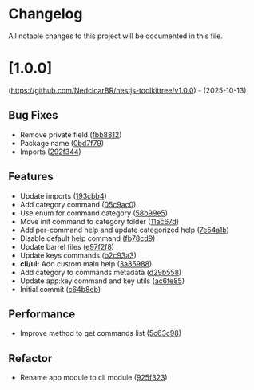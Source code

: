 # Changelog
All notable changes to this project will be documented in this file.

# [1.0.0]
(https://github.com/NedcloarBR/nestjs-toolkittree/v1.0.0) - (2025-10-13)

## Bug Fixes

- Remove private field ([fbb8812](https://github.com/NedcloarBR/nestjs-toolkit/commit/fbb88127e4464000af877b1ac30cee2b9b9b777a))
- Package name ([0bd7f79](https://github.com/NedcloarBR/nestjs-toolkit/commit/0bd7f7925235cdf913006cbde4d3aa993e090713))
- Imports ([292f344](https://github.com/NedcloarBR/nestjs-toolkit/commit/292f3446332380bcbd7383a2881a0ac07f490f29))

## Features

- Update imports ([193cbb4](https://github.com/NedcloarBR/nestjs-toolkit/commit/193cbb4c6bca2c792a2605c9de82cfbe1308b0bb))
- Add category command ([05c9ac0](https://github.com/NedcloarBR/nestjs-toolkit/commit/05c9ac0c759a126c10a9e781798acba4778765a3))
- Use enum for command category ([58b99e5](https://github.com/NedcloarBR/nestjs-toolkit/commit/58b99e54a34a3e14991a658c9fa40755b0ace973))
- Move init command to category folder ([11ac67d](https://github.com/NedcloarBR/nestjs-toolkit/commit/11ac67d368f86b4e6814bae098469f0c970fe4e9))
- Add per-command help and update categorized help ([7e54a1b](https://github.com/NedcloarBR/nestjs-toolkit/commit/7e54a1bae96e4345b7376237ac008ae914ced431))
- Disable default help command ([fb78cd9](https://github.com/NedcloarBR/nestjs-toolkit/commit/fb78cd9efcaec98a1b23c40165b39c99408af7d1))
- Update barrel files ([e97f2f8](https://github.com/NedcloarBR/nestjs-toolkit/commit/e97f2f807e26ac2802db765bc7661cd3a447386a))
- Update keys commands ([b2c93a3](https://github.com/NedcloarBR/nestjs-toolkit/commit/b2c93a31893613e6e144ea18af0cdf7bce8d9743))
- **cli/ui:** Add custom main help ([3a85988](https://github.com/NedcloarBR/nestjs-toolkit/commit/3a85988d43202cf88acc2cbce4ac214c15a8c92a))
- Add category to commands metadata ([d29b558](https://github.com/NedcloarBR/nestjs-toolkit/commit/d29b5584f89ca5011f16b6627585cdf286183469))
- Update app:key command and key utils ([ac6fe85](https://github.com/NedcloarBR/nestjs-toolkit/commit/ac6fe85713c38b8f5c8d0e9cdd379f348928e9f7))
- Initial commit ([c64b8eb](https://github.com/NedcloarBR/nestjs-toolkit/commit/c64b8ebdcafd4fc859c605a991389e614375a436))

## Performance

- Improve method to get commands list ([5c63c98](https://github.com/NedcloarBR/nestjs-toolkit/commit/5c63c98cdc48c9337dcc0d4c49aed24e983ea879))

## Refactor

- Rename app module to cli module ([925f323](https://github.com/NedcloarBR/nestjs-toolkit/commit/925f323b5cc545a4ab5f0a7d5c0d87fcc456c28f))

